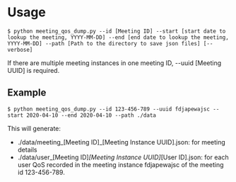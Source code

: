 # Usage
```
$ python meeting_qos_dump.py --id [Meeting ID] --start [start date to lookup the meeting, YYYY-MM-DD] --end [end date to lookup the meeting, YYYY-MM-DD] --path [Path to the directory to save json files] [--verbose]
```

If there are multiple meeting instances in one meeting ID, --uuid [Meeting UUID] is required.

## Example
```
$ python meeting_qos_dump.py --id 123-456-789 --uuid fdjapewajsc --start 2020-04-10 --end 2020-04-10 --path ./data
```

This will generate:
- ./data/meeting_[Meeting ID]_[Meeting Instance UUID].json: for meeting details
- ./data/user_[Meeting ID]_[Meeting Instance UUID]_[User ID].json: for each user QoS
recorded in the meeting instance fdjapewajsc of the meeting id 123-456-789.